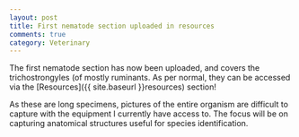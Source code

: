 ```yaml
---
layout: post
title: First nematode section uploaded in resources
comments: true
category: Veterinary
---
```


The first nematode section has now been uploaded, and covers the trichostrongyles (of mostly ruminants. As per normal, they can be accessed via the [Resources]({{ site.baseurl }}resources) section! 

As these are long specimens, pictures of the entire organism are difficult to capture with the equipment I currently have access to. The focus will be on capturing anatomical structures useful for species identification.